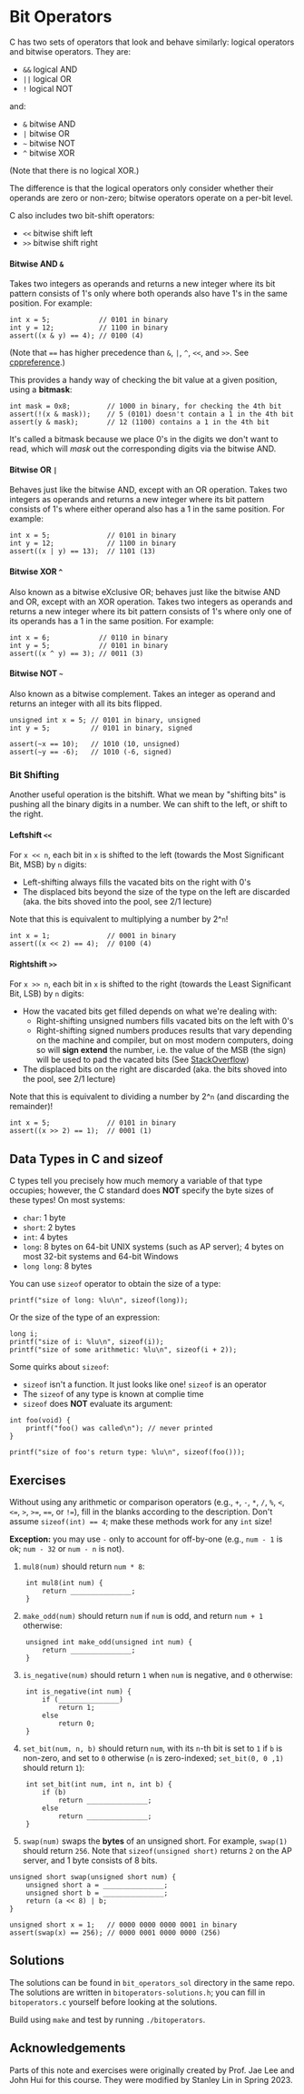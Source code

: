 # **Bit Operators**

C has two sets of operators that look and behave similarly: logical operators and bitwise operators. They are:

-   `&&` logical AND
-   `||` logical OR
-   `!` logical NOT

and:

-   `&` bitwise AND
-   `|` bitwise OR
-   `~` bitwise NOT
-   `^` bitwise XOR

(Note that there is no logical XOR.)

The difference is that the logical operators only consider whether their operands are zero or non-zero; bitwise operators operate on a per-bit level.

C also includes two bit-shift operators:

-   `<<` bitwise shift left
-   `>>` bitwise shift right

#### Bitwise AND `&`

Takes two integers as operands and returns a new integer where its bit pattern
consists of 1's only where both operands also have 1's in the same position.
For example:

    int x = 5;            // 0101 in binary
    int y = 12;           // 1100 in binary
    assert((x & y) == 4); // 0100 (4)

(Note that `==` has higher precedence than `&`, `|`, `^`, `<<`, and `>>`. See [cppreference](https://en.cppreference.com/w/c/language/operator_precedence).)

This provides a handy way of checking the bit value at a given position,
using a **bitmask**:

    int mask = 0x8;         // 1000 in binary, for checking the 4th bit
    assert(!(x & mask));    // 5 (0101) doesn't contain a 1 in the 4th bit
    assert(y & mask);       // 12 (1100) contains a 1 in the 4th bit

It's called a bitmask because we place 0's in the digits we don't want to read,
which will _mask_ out the corresponding digits via the bitwise AND.

#### Bitwise OR `|`

Behaves just like the bitwise AND, except with an OR operation. Takes two integers as operands and returns a new integer where its bit pattern
consists of 1's where either operand also has a 1 in the same position.
For example:

    int x = 5;              // 0101 in binary
    int y = 12;             // 1100 in binary
    assert((x | y) == 13);  // 1101 (13)

#### Bitwise XOR `^`

Also known as a bitwise eXclusive OR; behaves just like the bitwise AND and OR, except with an XOR operation. Takes two integers as operands and returns a new integer where its bit pattern consists of 1's where only one of its operands has a 1 in the same position.
For example:

    int x = 6;            // 0110 in binary
    int y = 5;            // 0101 in binary
    assert((x ^ y) == 3); // 0011 (3)

#### Bitwise NOT `~`

Also known as a bitwise complement. Takes an integer as operand and returns an integer with all its bits flipped.

    unsigned int x = 5; // 0101 in binary, unsigned
    int y = 5;          // 0101 in binary, signed

    assert(~x == 10);   // 1010 (10, unsigned)
    assert(~y == -6);   // 1010 (-6, signed)

### Bit Shifting

Another useful operation is the bitshift. What we mean by "shifting bits" is pushing all the binary digits in a number. We can shift to the left, or shift to the right.

#### Leftshift `<<`

For `x << n`, each bit in `x` is shifted to the left (towards the Most Significant Bit, MSB) by `n` digits:

-   Left-shifting always fills the vacated bits on the right with 0's
-   The displaced bits beyond the size of the type on the left are discarded (aka. the bits shoved into the pool, see 2/1 lecture)

Note that this is equivalent to multiplying a number by 2^`n`!

    int x = 1;              // 0001 in binary
    assert((x << 2) == 4);  // 0100 (4)

#### Rightshift `>>`

For `x >> n`, each bit in `x` is shifted to the right (towards the Least Significant Bit, LSB) by `n` digits:

-   How the vacated bits get filled depends on what we're dealing with:
    -   Right-shifting unsigned numbers fills vacated bits on the left with 0's
    -   Right-shifting signed numbers produces results that vary
        depending on the machine and compiler, but on most modern computers, doing so will **sign extend** the number, i.e. the value of the MSB (the sign) will be used to pad the vacated bits (See [StackOverflow](https://stackoverflow.com/questions/15729765/sign-extension-with-bitwise-shift-operation))
-   The displaced bits on the right are discarded (aka. the bits shoved into the pool, see 2/1 lecture)

Note that this is equivalent to dividing a number by 2^`n`
(and discarding the remainder)!

    int x = 5;              // 0101 in binary
    assert((x >> 2) == 1);  // 0001 (1)

## Data Types in C and sizeof

C types tell you precisely how much memory a variable of that type occupies; however, the C standard does **NOT** specify the byte sizes of these types! On most systems:

-   `char`:         1 byte
-   `short`:        2 bytes
-   `int`:          4 bytes
-   `long`:         8 bytes on 64-bit UNIX systems (such as AP server); 4 bytes on most 32-bit systems and 64-bit Windows
-   `long long`:    8 bytes

You can use `sizeof` operator to obtain the size of a type:
```
printf("size of long: %lu\n", sizeof(long));
```
Or the size of the type of an expression:
```
long i;
printf("size of i: %lu\n", sizeof(i));
printf("size of some arithmetic: %lu\n", sizeof(i + 2));
```
Some quirks about `sizeof`:
-   `sizeof` isn't a function. It just looks like one! `sizeof` is an operator
-   The `sizeof` of any type is known at complie time
-   `sizeof` does **NOT** evaluate its argument:
```
int foo(void) {
    printf("foo() was called\n"); // never printed
}

printf("size of foo's return type: %lu\n", sizeof(foo()));
```

## Exercises

Without using any arithmetic or comparison operators (e.g., `+`, `-`, `*`, `/`, `%`, `<`, `<=`, `>`, `>=`, `==`, or `!=`), fill in the blanks according to the description. Don't assume `sizeof(int) == 4`; make these methods work for any `int` size!

**Exception:** you may use `-` only to account for off-by-one (e.g., `num - 1` is ok; `num - 32` or `num - n` is not).

1. `mul8(num)` should return `num * 8`:

```
    int mul8(int num) {
        return _______________;
    }
```

2. `make_odd(num)` should return `num` if `num` is odd, and return `num + 1` otherwise:

```
    unsigned int make_odd(unsigned int num) {
        return _______________;
    }
```

3. `is_negative(num)` should return `1` when `num` is negative, and `0` otherwise:

```
    int is_negative(int num) {
        if (_______________)
            return 1;
        else
            return 0;
    }
```

4. `set_bit(num, n, b)` should return `num`, with its `n`-th bit is set to `1` if `b` is non-zero, and set to `0` otherwise (`n` is zero-indexed; `set_bit(0, 0 ,1)` should return `1`):

```
    int set_bit(int num, int n, int b) {
        if (b)
            return _______________;
        else
            return _______________;
    }
```

5. `swap(num)` swaps the **bytes** of an unsigned short. For example, `swap(1)` should return `256`. Note that `sizeof(unsigned short)` returns `2` on the AP server, and 1 byte consists of 8 bits.

```
unsigned short swap(unsigned short num) {
    unsigned short a = _______________;
    unsigned short b = _______________;
    return (a << 8) | b;
}

unsigned short x = 1;   // 0000 0000 0000 0001 in binary
assert(swap(x) == 256); // 0000 0001 0000 0000 (256)
```

## Solutions

The solutions can be found in `bit_operators_sol` directory in the same repo. The solutions are written in `bitoperators-solutions.h`; you can fill in `bitoperators.c` yourself before looking at the solutions.

Build using `make` and test by running `./bitoperators`.

## Acknowledgements

Parts of this note and exercises were originally created by Prof. Jae Lee and John Hui for this course. They were modified by Stanley Lin in Spring 2023.
